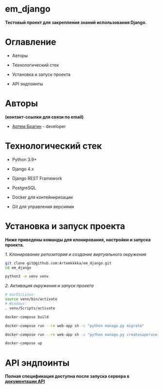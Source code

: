 # **em_django**
**Тестовый проект для закрепления знаний использования Django.**

# Оглавление

- Авторы

- Технологический стек

- Установка и запуск проекта

- API эндпоинты

# Авторы
**(контакт-ссылки для связи по email)**

- [Артем Брагин](mailto:bragin15bragin@yandex.ru) - developer    

# Технологический стек

- Python 3.9+

- Django 4.x

- Django REST Framework

- PostgreSQL

- Docker для контейниризации

- Git для управления версиями

# Установка и запуск проекта
**Ниже приведены команды для клонирования,
настройки и запуска проекта.**

*1. Клонирование репозитория и создание виртуального окружения*
```bash
git clone git@github.com:Artemkkkka/em_django.git
cd em_django

python3 -m venv venv
```
*2. Активация окружения и запуск проекта*
```bash
# macOS/Linux:
source venv/bin/activate
# Windows:
. venv/Scripts/activate

docker-compose build

docker-compose run --rm web-app sh -c "python manage.py migrate"

docker-compose run --rm web-app sh -c "python manage.py createsuperuser"

docker-compose up
```
# API эндпоинты
**Полная спецификация доступна после запуска сервера в [документации API](http://127.0.0.1:8000/swagger/)**
